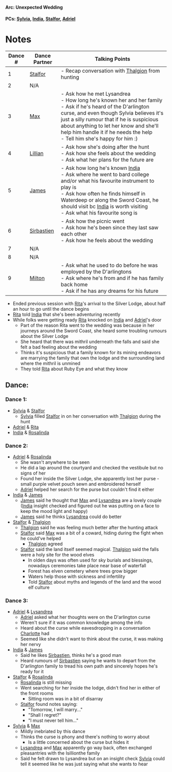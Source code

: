 #### Arc: Unexpected Wedding
#### PCs: [Sylvia](PCs/Past/Sylvia.md), [India](PCs/Current/India.md), [Stalfor](PCs/Current/Stalfor.md), [Adriel](PCs/Past/Adriel.md)

# Notes

| Dance # | Dance Partner                     | Talking Points                                                                                                                                                                                                                                                                                                                         |
| ------- | --------------------------------- | -------------------------------------------------------------------------------------------------------------------------------------------------------------------------------------------------------------------------------------------------------------------------------------------------------------------------------------- |
| 1       | [Stalfor](PCs/Current/Stalfor.md) | - Recap conversation with [Thalgion](NPCs/Deceased/Thalgion.md) from hunting                                                                                                                                                                                                                                                           |
| 2       | N/A                               |                                                                                                                                                                                                                                                                                                                                        |
| 3       | [Max](NPCs/Deceased/Max.md)       | - Ask how he met Lysandrea <br> - How long he's known her and her family <br> - Ask if he's heard of the D'arlington curse, and even though Sylvia believes it's just a silly rumour that if he is suspicious about anything to let her know and she'll help him handle it if he needs the help <br> - Tell him she's happy for him :) |
| 4       | [Lillian](NPCs/Living/Lillian.md)                       | - Ask how she's doing after the hunt <br> - Ask how she feels about the wedding <br> - Ask what her plans for the future are                                                                                                                                                                                                           |
| 5       | [James](NPCs/Living/James.md)     | - Ask how long he's known [India](PCs/Current/India.md) <br> - Ask where he went to bard college and/or what his favourite instrument to play is <br> - Ask how often he finds himself in Waterdeep or along the Sword Coast, he should visit bc [India](PCs/Current/India.md) is worth visiting <br> - Ask what his favourite song is |
| 6       | [Sirbastien](NPCs/Living/Sirbastien.md)                    | - Ask how the picnic went <br> - Ask how he's been since they last saw each other <br> - Ask how he feels about the wedding                                                                                                                                                                                                            |
| 7       | N/A                               |                                                                                                                                                                                                                                                                                                                                        |
| 8       | N/A                               |                                                                                                                                                                                                                                                                                                                                        |
| 9       | [Milton](NPCs/Living/Milton.md)   | - Ask what he used to do before he was employed by the D'arlingtons <br> - Ask where he's from and if he has family back home <br> - Ask if he has any dreams for his future                                                                                                                                                           |

- Ended previous session with [Rita](NPCs/Living/Rita.md)'s arrival to the Silver Lodge, about half an hour to go until the dance begins
- [Rita](NPCs/Living/Rita.md) told [India](PCs/Current/India.md) that she's been adventuring recently
- While folks were getting ready [Rita](NPCs/Living/Rita.md) knocked on [India](PCs/Current/India.md) and [Adriel](PCs/Past/Adriel.md)'s door
	- Part of the reason Rita went to the wedding was because in her journeys around the Sword Coast, she heard some troubling rumours about the Silver Lodge
	- She heard that there was mithril underneath the falls and said she felt a bad feeling about the wedding
	- Thinks it's suspicious that a family known for its mining endeavors are marrying the family that own the lodge and the surrounding land where the mithril is unmined
	- They told [Rita](NPCs/Living/Rita.md) about Ruby Eye and what they know

## Dance:
### Dance 1:
- [Sylvia](PCs/Past/Sylvia.md) & [Stalfor](PCs/Current/Stalfor.md)
	- [Sylvia](PCs/Past/Sylvia.md) filled [Stalfor](PCs/Current/Stalfor.md) in on her conversation with [Thalgion](NPCs/Deceased/Thalgion.md) during the hunt
- [Adriel](PCs/Past/Adriel.md) & [Rita](NPCs/Living/Rita.md)
- [India](PCs/Current/India.md) & [Rosalinda](NPCs/Living/Rosalinda.md)

### Dance 2:
- [Adriel](PCs/Past/Adriel.md) & [Rosalinda](NPCs/Living/Rosalinda.md)
	- She wasn't anywhere to be seen
	- He did a lap around the courtyard and checked the vestibule but no signs of her
	- Found her inside the Silver Lodge, she apparently lost her purse - small purple velvet pouch sewn and embroidered herself
	- [Adriel](PCs/Past/Adriel.md) helped her search for the purse but couldn't find it either
- [India](PCs/Current/India.md) & [James](NPCs/Living/James.md)
	- [James](NPCs/Living/James.md) said he thought that [Max](NPCs/Deceased/Max.md) and [Lysandrea](NPCs/Living/Lysandrea.md) are a lovely couple ([India](PCs/Current/India.md) insight checked and figured out he was putting on a face to keep the mood light and happy)
	- [James](NPCs/Living/James.md) said he thinks [Lysandrea](NPCs/Living/Lysandrea.md) could do better
- [Stalfor](PCs/Current/Stalfor.md) & [Thalgion](NPCs/Deceased/Thalgion.md)
	- [Thalgion](NPCs/Deceased/Thalgion.md) said he was feeling much better after the hunting attack
	- [Stalfor](PCs/Current/Stalfor.md) said [Max](NPCs/Deceased/Max.md) was a bit of a coward, hiding during the fight when he could've helped 
		- [Thalgion](NPCs/Deceased/Thalgion.md) agreed
	- [Stalfor](PCs/Current/Stalfor.md) said the land itself seemed magical. [Thalgion](NPCs/Deceased/Thalgion.md) said the falls were a holy site for the wood elves
		- In olden days was often used for sky burials and blessings, nowadays ceremonies take place near base of waterfall
		- Forest has elven cemetery where trees grow bigger
		- Waters help those with sickness and infertility
		- Told [Stalfor](PCs/Current/Stalfor.md) about myths and legends of the land and the wood elf culture

### Dance 3:
- [Adriel](PCs/Past/Adriel.md) & [Lysandrea](NPCs/Living/Lysandrea.md)
	- [Adriel](PCs/Past/Adriel.md) asked what her thoughts were on the D'arlington curse
	- Weren't sure if it was common knowledge among the info
	- Heard about the curse while eavesdropping in a conversation [Charlotte](NPCs/Living/Charlotte.md) had
	- Seemed like she didn't want to think about the curse, it was making her nervy
- [India](PCs/Current/India.md) & [James](NPCs/Living/James.md)
	- Said he likes [Sirbastien](NPCs/Living/Sirbastien.md), thinks he's a good man
	- Heard rumours of [Sirbastien](NPCs/Living/Sirbastien.md) saying he wants to depart from the D'arlington family to tread his own path and sincerely hopes he's ready for it
- [Stalfor](PCs/Current/Stalfor.md) & [Rosalinda](NPCs/Living/Rosalinda.md)
	- [Rosalinda](NPCs/Living/Rosalinda.md) is still missing
	- Went searching for her inside the lodge, didn't find her in either of the front rooms
		- Sitting room was in a bit of disarray
	- [Stalfor](PCs/Current/Stalfor.md) found notes saying:
		- "Tomorrow, I will marry..."
		- "Shall I regret?"
		- "I must never tell him..."
- [Sylvia](PCs/Past/Sylvia.md) & [Max](NPCs/Deceased/Max.md)
	- Mildly inebriated by this dance
	- Thinks the curse is phony and there's nothing to worry about
		- Is a little concerned about the curse but hides it
	- [Lysandrea](NPCs/Living/Lysandrea.md) and [Max](NPCs/Deceased/Max.md) apparently go way back, often exchanged pleasantries with the Isillionthe family
	- Said he felt drawn to Lysandrea but on an insight check [Sylvia](PCs/Past/Sylvia.md) could tell it seemed like he was just saying what she wants to hear